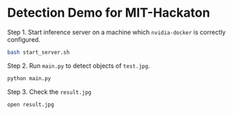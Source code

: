# Detection Demo for MIT-Hackaton

Step 1. Start inference server on a machine which `nvidia-docker` is correctly configured.

```bash
bash start_server.sh
```

Step 2. Run `main.py` to detect objects of `test.jpg`.

```bash
python main.py
```

Step 3. Check the `result.jpg`

```bash
open result.jpg
``` 

